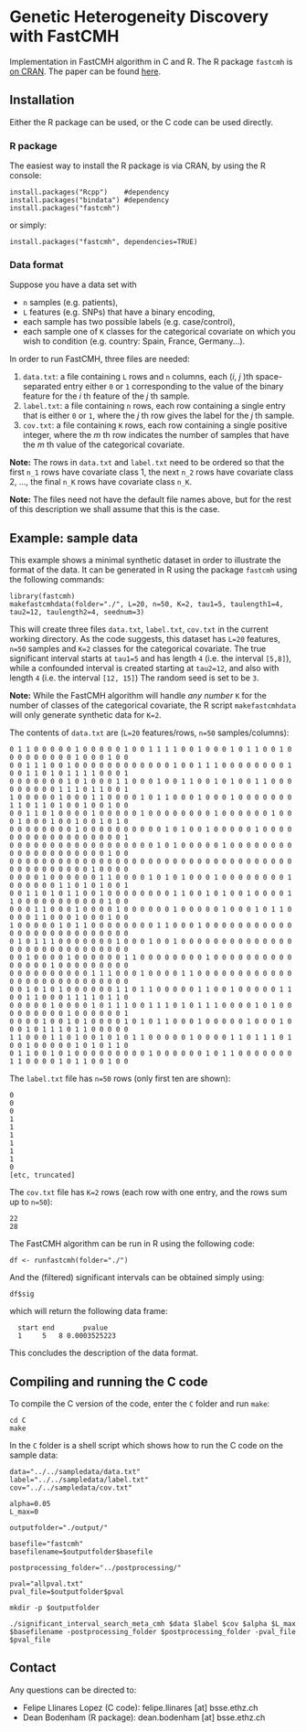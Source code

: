 # Genetic Heterogeneity Discovery with FastCMH

Implementation in FastCMH algorithm in C and R. The R package `fastcmh` is [on CRAN](https://CRAN.R-project.org/package=fastcmh). The paper can be found [here](https://goo.gl/2QN2La).

## Installation

Either the R package can be used, or the C code can be used directly.

### R package

The easiest way to install the R package is via CRAN, by using the R console:

```
install.packages("Rcpp")    #dependency  
install.packages("bindata") #dependency  
install.packages("fastcmh")
```

or simply:

```
install.packages("fastcmh", dependencies=TRUE)
```

### Data format

Suppose you have a data set with 
* `n` samples (e.g. patients), 
* `L` features (e.g. SNPs) that have a binary encoding,
* each sample has two possible labels (e.g. case/control), 
* each sample one of `K` classes for the categorical covariate on which you wish to condition (e.g. country: Spain, France, Germany...). 

In order to run FastCMH, three files are needed:
1. `data.txt`: a file containing `L` rows and `n` columns, each (_i_, _j_ )th space-separated entry either `0` or `1` corresponding to the value of the binary feature for the _i_ th feature of the _j_ th sample.
2. `label.txt`: a file containing `n` rows, each row containing a single entry that is either `0` or `1`, where the _j_ th row gives the label for the _j_ th sample.
3. `cov.txt`: a file containing `K` rows, each row containing a single positive integer, where the _m_ th row indicates the number of samples that have the _m_ th value of the categorical covariate.

**Note:** The rows in `data.txt` and `label.txt` need to be ordered so that the first `n_1` rows have covariate class 1, the next `n_2` rows have covariate class 2, ..., the final `n_K` rows have covariate class `n_K`.

**Note:** The files need not have the default file names above, but for the rest of this description we shall assume that this is the case.


## Example: sample data

This example shows a minimal synthetic dataset in order to illustrate the format of the data. It can be generated in R using the package `fastcmh` using the following commands:

```
library(fastcmh)
makefastcmhdata(folder="./", L=20, n=50, K=2, tau1=5, taulength1=4, tau2=12, taulength2=4, seednum=3)
```

This will create three files `data.txt`, `label.txt`, `cov.txt` in the current working directory. As the code suggests, this dataset has `L=20` features, `n=50` samples and `K=2` classes for the categorical covariate. The true significant interval starts at `tau1=5` and has length `4` (i.e. the interval `[5,8]`), while a confounded interval is created starting at `tau2=12`, and also with length `4` (i.e. the interval `[12, 15]`) The random seed is set to be `3`.

**Note:** While the FastCMH algorithm will handle _any number_ `K` for the number of classes of the categorical covariate, the R script `makefastcmhdata` will only generate synthetic data for `K=2`.


The contents of `data.txt` are (`L=20` features/rows, `n=50` samples/columns):

```
0 1 1 0 0 0 0 0 1 0 0 0 0 0 1 0 0 1 1 1 1 0 0 1 0 0 0 1 0 1 1 0 0 1 0 0 0 0 0 0 0 0 0 1 0 0 0 1 0 0
0 0 1 1 1 0 0 1 0 0 0 0 0 0 0 0 0 0 0 0 1 0 0 1 1 1 0 0 0 0 0 0 0 0 1 0 0 1 1 0 1 0 1 1 1 1 0 0 0 1
0 0 0 0 0 0 0 1 0 1 0 0 0 1 1 0 0 0 1 0 0 1 1 0 0 1 0 1 0 0 1 1 0 0 0 0 0 0 0 0 0 1 1 1 0 1 1 0 0 1
1 0 0 0 0 0 1 0 0 0 1 1 0 0 0 0 1 0 1 1 0 0 0 1 0 0 0 1 0 0 0 0 0 0 0 1 1 0 1 1 0 1 0 0 1 0 0 1 0 0
0 0 1 1 0 1 0 0 0 0 1 0 0 0 0 0 1 0 0 0 0 0 0 0 0 1 0 0 0 0 0 0 1 0 0 0 1 0 0 0 1 0 0 1 0 0 1 0 1 0
0 0 0 0 0 0 0 0 1 0 0 0 0 0 0 0 0 0 0 1 0 1 0 0 1 0 0 0 0 0 1 0 0 0 0 0 0 0 0 0 0 0 0 0 0 0 0 0 0 1
0 0 0 0 0 0 0 0 0 0 0 0 0 0 0 0 0 0 1 0 1 0 0 0 0 0 1 0 0 0 0 0 0 0 0 0 0 0 0 0 0 0 0 0 0 0 0 1 0 0
0 0 0 0 0 0 0 0 0 0 0 0 0 0 0 0 0 0 0 0 0 0 0 0 0 0 0 0 0 0 0 0 0 0 0 0 0 0 0 0 0 0 0 0 0 1 0 0 0 0
0 0 0 0 1 0 0 0 0 0 0 1 1 0 0 0 0 1 0 1 0 1 0 0 0 1 0 0 0 0 0 0 0 0 1 0 0 0 0 0 0 1 1 0 1 0 1 0 0 1
0 0 1 1 0 1 0 1 1 0 0 1 0 0 0 0 0 0 0 0 1 1 0 0 1 0 1 0 0 1 0 0 0 0 1 1 0 0 0 0 0 0 0 0 0 0 0 1 0 0
0 0 0 1 1 0 0 0 1 0 0 0 0 1 0 0 0 0 0 0 1 0 0 0 0 0 1 0 0 0 1 0 1 1 0 0 0 0 1 1 0 0 0 1 0 0 0 1 0 0
1 0 0 0 0 0 1 0 1 1 0 0 0 0 0 0 0 0 1 1 0 0 0 1 0 0 0 0 0 0 0 0 0 0 0 0 0 0 0 0 0 0 0 0 0 0 0 0 0 0
0 1 0 1 1 1 0 0 0 0 0 0 0 1 0 0 0 1 0 0 1 0 0 0 0 0 0 0 0 0 0 0 0 0 0 0 0 0 0 0 0 0 0 0 0 0 0 0 0 0
0 0 1 0 0 0 0 1 0 0 0 0 0 0 1 1 0 0 0 0 0 0 0 0 1 0 0 0 0 0 0 0 0 0 0 0 0 0 0 0 1 0 0 0 0 0 0 0 0 0
0 0 0 0 0 0 0 0 0 0 1 1 1 0 0 0 1 0 0 0 0 1 1 0 0 0 0 0 0 0 0 0 0 0 0 0 0 0 0 0 0 0 0 0 0 0 0 0 0 0
0 0 1 0 1 0 1 0 0 0 0 0 0 1 1 0 1 1 0 0 0 0 0 1 1 0 0 1 0 0 0 0 0 1 1 0 0 1 1 0 0 0 1 1 1 1 0 1 1 0
0 0 0 0 0 1 0 0 0 0 1 0 1 1 1 0 0 1 1 1 0 1 0 1 1 1 0 0 0 0 1 0 1 0 0 0 0 0 0 0 0 0 1 0 0 0 0 0 0 1
0 0 0 0 1 0 0 1 0 1 0 0 0 0 1 0 1 0 1 1 0 0 0 1 0 0 0 0 0 1 0 0 0 1 0 0 0 1 0 1 1 1 0 1 1 0 0 0 0 0
1 1 0 0 0 1 1 0 1 0 0 1 0 1 0 1 1 0 0 0 0 0 1 0 0 0 0 1 1 0 1 1 1 0 1 0 0 1 0 0 0 0 0 1 0 1 0 1 1 0
0 1 1 0 0 1 0 1 0 0 0 0 0 0 0 0 0 1 0 0 0 0 0 0 1 0 1 1 0 0 0 0 0 0 0 1 1 0 0 0 0 1 0 1 1 0 0 1 0 0
```

The `label.txt` file has `n=50` rows (only first ten are shown):

```
0
0
0
1
1
1
1
1
1
0
[etc, truncated]
```

The `cov.txt` file has `K=2` rows (each row with one entry, and the rows sum up to `n=50`):

```
22
28
```

The FastCMH algorithm can be run in R using the following code:

```
df <- runfastcmh(folder="./")
```

And the (filtered) significant intervals can be obtained simply using:

```
df$sig
```

which will return the following data frame:

```
  start end       pvalue
  1     5   8 0.0003525223
```

This concludes the description of the data format.


## Compiling and running the C code

To compile the C version of the code, enter the `C` folder and run `make`:

```
cd C
make
```

In the `C` folder is a shell script which shows how to run the C code on the sample data:

```
data="../../sampledata/data.txt"
label="../../sampledata/label.txt"
cov="../../sampledata/cov.txt"

alpha=0.05
L_max=0

outputfolder="./output/"

basefile="fastcmh"
basefilename=$outputfolder$basefile

postprocessing_folder="../postprocessing/"

pval="allpval.txt"
pval_file=$outputfolder$pval

mkdir -p $outputfolder

./significant_interval_search_meta_cmh $data $label $cov $alpha $L_max $basefilename -postprocessing_folder $postprocessing_folder -pval_file $pval_file
```


## Contact

Any questions can be directed to:  
* Felipe Llinares Lopez (C code): felipe.llinares [at] bsse.ethz.ch  
* Dean Bodenham (R package): dean.bodenham [at] bsse.ethz.ch 
